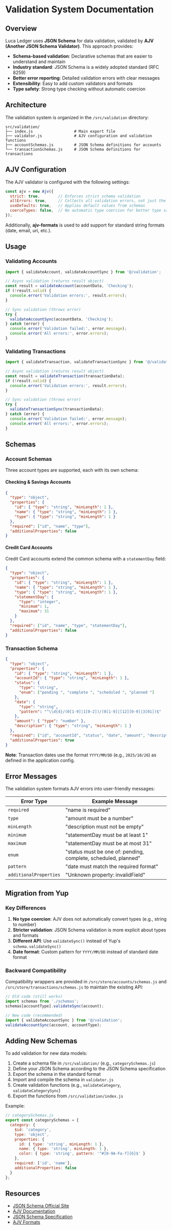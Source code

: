 # Validation System Documentation

## Overview

Luca Ledger uses **JSON Schema** for data validation, validated by **AJV (Another JSON Schema Validator)**. This approach provides:

- **Schema-based validation**: Declarative schemas that are easier to understand and maintain
- **Industry standard**: JSON Schema is a widely adopted standard (RFC 8259)
- **Better error reporting**: Detailed validation errors with clear messages
- **Extensibility**: Easy to add custom validators and formats
- **Type safety**: Strong type checking without automatic coercion

## Architecture

The validation system is organized in the `/src/validation` directory:

```
src/validation/
├── index.js                  # Main export file
├── validator.js              # AJV configuration and validation functions
├── accountSchemas.js         # JSON Schema definitions for accounts
└── transactionSchemas.js     # JSON Schema definitions for transactions
```

## AJV Configuration

The AJV validator is configured with the following settings:

```javascript
const ajv = new Ajv({
  strict: true,        // Enforces strict schema validation
  allErrors: true,     // Collects all validation errors, not just the first
  useDefaults: true,   // Applies default values from schemas
  coerceTypes: false,  // No automatic type coercion for better type safety
});
```

Additionally, **ajv-formats** is used to add support for standard string formats (date, email, uri, etc.).

## Usage

### Validating Accounts

```javascript
import { validateAccount, validateAccountSync } from '@/validation';

// Async validation (returns result object)
const result = validateAccount(accountData, 'Checking');
if (!result.valid) {
  console.error('Validation errors:', result.errors);
}

// Sync validation (throws error)
try {
  validateAccountSync(accountData, 'Checking');
} catch (error) {
  console.error('Validation failed:', error.message);
  console.error('All errors:', error.errors);
}
```

### Validating Transactions

```javascript
import { validateTransaction, validateTransactionSync } from '@/validation';

// Async validation (returns result object)
const result = validateTransaction(transactionData);
if (!result.valid) {
  console.error('Validation errors:', result.errors);
}

// Sync validation (throws error)
try {
  validateTransactionSync(transactionData);
} catch (error) {
  console.error('Validation failed:', error.message);
  console.error('All errors:', error.errors);
}
```

## Schemas

### Account Schemas

Three account types are supported, each with its own schema:

#### Checking & Savings Accounts

```json
{
  "type": "object",
  "properties": {
    "id": { "type": "string", "minLength": 1 },
    "name": { "type": "string", "minLength": 1 },
    "type": { "type": "string", "minLength": 1 }
  },
  "required": ["id", "name", "type"],
  "additionalProperties": false
}
```

#### Credit Card Accounts

Credit Card accounts extend the common schema with a `statementDay` field:

```json
{
  "type": "object",
  "properties": {
    "id": { "type": "string", "minLength": 1 },
    "name": { "type": "string", "minLength": 1 },
    "type": { "type": "string", "minLength": 1 },
    "statementDay": { 
      "type": "integer", 
      "minimum": 1, 
      "maximum": 31 
    }
  },
  "required": ["id", "name", "type", "statementDay"],
  "additionalProperties": false
}
```

### Transaction Schema

```json
{
  "type": "object",
  "properties": {
    "id": { "type": "string", "minLength": 1 },
    "accountId": { "type": "string", "minLength": 1 },
    "status": { 
      "type": "string", 
      "enum": ["pending ", "complete ", "scheduled ", "planned "] 
    },
    "date": { 
      "type": "string", 
      "pattern": "^\\d{4}/(0[1-9]|1[0-2])/(0[1-9]|[12][0-9]|3[01])$" 
    },
    "amount": { "type": "number" },
    "description": { "type": "string", "minLength": 1 }
  },
  "required": ["id", "accountId", "status", "date", "amount", "description"],
  "additionalProperties": true
}
```

**Note**: Transaction dates use the format `YYYY/MM/DD` (e.g., `2025/10/26`) as defined in the application config.

## Error Messages

The validation system formats AJV errors into user-friendly messages:

| Error Type | Example Message |
|------------|----------------|
| `required` | "name is required" |
| `type` | "amount must be a number" |
| `minLength` | "description must not be empty" |
| `minimum` | "statementDay must be at least 1" |
| `maximum` | "statementDay must be at most 31" |
| `enum` | "status must be one of: pending, complete, scheduled, planned" |
| `pattern` | "date must match the required format" |
| `additionalProperties` | "Unknown property: invalidField" |

## Migration from Yup

### Key Differences

1. **No type coercion**: AJV does not automatically convert types (e.g., string to number)
2. **Stricter validation**: JSON Schema validation is more explicit about types and formats
3. **Different API**: Use `validateSync()` instead of Yup's `schema.validateSync()`
4. **Date format**: Custom pattern for `YYYY/MM/DD` instead of standard date format

### Backward Compatibility

Compatibility wrappers are provided in `/src/store/accounts/schemas.js` and `/src/store/transactions/schemas.js` to maintain the existing API:

```javascript
// Old code (still works)
import schemas from './schemas';
schemas[accountType].validateSync(account);

// New code (recommended)
import { validateAccountSync } from '@/validation';
validateAccountSync(account, accountType);
```

## Adding New Schemas

To add validation for new data models:

1. Create a schema file in `/src/validation/` (e.g., `categorySchemas.js`)
2. Define your JSON Schema according to the JSON Schema specification
3. Export the schema in the standard format
4. Import and compile the schema in `validator.js`
5. Create validation functions (e.g., `validateCategory`, `validateCategorySync`)
6. Export the functions from `/src/validation/index.js`

Example:

```javascript
// categorySchemas.js
export const categorySchemas = {
  category: {
    $id: 'category',
    type: 'object',
    properties: {
      id: { type: 'string', minLength: 1 },
      name: { type: 'string', minLength: 1 },
      color: { type: 'string', pattern: '^#[0-9A-Fa-f]{6}$' }
    },
    required: ['id', 'name'],
    additionalProperties: false
  }
};
```

## Resources

- [JSON Schema Official Site](https://json-schema.org/)
- [AJV Documentation](https://ajv.js.org/)
- [JSON Schema Specification](https://json-schema.org/draft/2020-12/json-schema-core.html)
- [AJV Formats](https://github.com/ajv-validator/ajv-formats)
